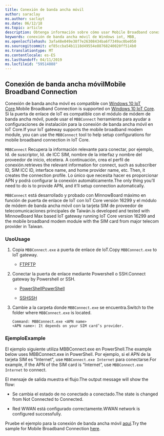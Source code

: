 ```yaml
---
title: Conexión de banda ancha móvil
author: saraclay
ms.author: saclayt
ms.date: 06/12/18
ms.topic: article
description: Obtenga información sobre cómo usar Mobile Broadband conexión para Windows 10 IoT Core.
keywords: conexión de banda ancha móvil de Windows iot, MBB,
ms.openlocfilehash: 3afa48e049e38f7e26308434ba6f7349ac0be050
ms.sourcegitcommit: ef85ccba54b1118d49554e88768240020ff514b0
ms.translationtype: MT
ms.contentlocale: es-ES
ms.lasthandoff: 04/11/2019
ms.locfileid: "59514888"
---
```

## <a name="mobile-broadband-connection"></a><span data-ttu-id="0f987-104">Conexión de banda ancha móvil</span><span class="sxs-lookup"><span data-stu-id="0f987-104">Mobile Broadband Connection</span></span>

<span data-ttu-id="0f987-105">Conexión de banda ancha móvil es compatible con [Windows 10 IoT Core](http://windowsondevices.com).</span><span class="sxs-lookup"><span data-stu-id="0f987-105">Mobile Broadband Connection is supported on [Windows 10 IoT Core](http://windowsondevices.com).</span></span> <span data-ttu-id="0f987-106">Si la puerta de enlace de IoT es compatible con el módulo de módem de banda ancha móvil, puede usar el `MBBConnect` herramienta para ayudar a configuraciones de instalación para la conexión de banda ancha móvil en IoT Core.</span><span class="sxs-lookup"><span data-stu-id="0f987-106">If your IoT gateway supports the mobile broadband modem module, you can use the `MBBConnect` tool to help setup configurations for mobile broadband connection in IoT Core.</span></span>

`MBBConnect` <span data-ttu-id="0f987-107">Recupera la información relevante para conectar, por ejemplo, Id. de suscriptor, Id. de ICC SIM, nombre de la interfaz y nombre del proveedor de inicio, etcetera. A continuación, crea el perfil de conexión.</span><span class="sxs-lookup"><span data-stu-id="0f987-107">retrieves the relevant information for connect, such as subscriber ID, SIM ICC ID, interface name, and home provider name, etc. Then, it creates the connection profile.</span></span> <span data-ttu-id="0f987-108">Lo único que necesita hacer es proporcionar APN y podrá configurar la conexión automáticamente.</span><span class="sxs-lookup"><span data-stu-id="0f987-108">The only thing you’ll need to do is to provide APN, and it’ll setup connection automatically.</span></span>

`MBBConnect` <span data-ttu-id="0f987-109">está desarrollado y probado con MinnowBoard máximo en función de puerta de enlace de IoT con IoT Core versión 16299 y el módulo de módem de banda ancha móvil con la tarjeta SIM de proveedor de telecomunicaciones principales de Taiwán.</span><span class="sxs-lookup"><span data-stu-id="0f987-109">is developed and tested with MinnowBoard Max based IoT gateway running IoT Core version 16299 and the mobile broadband modem module with the SIM card from major telecom provider in Taiwan.</span></span>

### <a name="usage"></a><span data-ttu-id="0f987-110">Uso</span><span class="sxs-lookup"><span data-stu-id="0f987-110">Usage</span></span>

1. <span data-ttu-id="0f987-111">Copia `MBBConnect.exe` a puerta de enlace de IoT.</span><span class="sxs-lookup"><span data-stu-id="0f987-111">Copy `MBBConnect.exe` to IoT gateway.</span></span>

   * [<span data-ttu-id="0f987-112">FTP</span><span class="sxs-lookup"><span data-stu-id="0f987-112">FTP</span></span>](https://docs.microsoft.com/windows/iot-core/connect-your-device/ftp)

2. <span data-ttu-id="0f987-113">Conectar la puerta de enlace mediante Powershell o SSH.</span><span class="sxs-lookup"><span data-stu-id="0f987-113">Connect gateway by Powershell or SSH.</span></span>

   * [<span data-ttu-id="0f987-114">PowerShell</span><span class="sxs-lookup"><span data-stu-id="0f987-114">PowerShell</span></span>](https://docs.microsoft.com/windows/iot-core/connect-your-device/powershell)

   * [<span data-ttu-id="0f987-115">SSH</span><span class="sxs-lookup"><span data-stu-id="0f987-115">SSH</span></span>](https://docs.microsoft.com/windows/iot-core/connect-your-device/SSH)

3. <span data-ttu-id="0f987-116">Cambie a la carpeta donde `MBBConnect.exe` se encuentra.</span><span class="sxs-lookup"><span data-stu-id="0f987-116">Switch to the folder where `MBBConnect.exe` is located.</span></span> 
   ```
   Command: MBBConnect.exe <APN name>
   <APN name>: It depends on your SIM card’s provider. 
   ```

### <a name="example"></a><span data-ttu-id="0f987-117">Ejemplo</span><span class="sxs-lookup"><span data-stu-id="0f987-117">Example</span></span>
<span data-ttu-id="0f987-118">El ejemplo siguiente utiliza MBBConnect.exe en PowerShell.</span><span class="sxs-lookup"><span data-stu-id="0f987-118">The example below uses MBBConnect.exe in PowerShell.</span></span> <span data-ttu-id="0f987-119">Por ejemplo, si el APN de la tarjeta SIM es "Internet", use `MBBConnect.exe Internet` para conectarse.</span><span class="sxs-lookup"><span data-stu-id="0f987-119">For example, if the APN of the SIM card is “Internet”, use `MBBConnect.exe Internet` to connect.</span></span>
 
<span data-ttu-id="0f987-120">El mensaje de salida muestra el flujo:</span><span class="sxs-lookup"><span data-stu-id="0f987-120">The output message will show the flow:</span></span>

* <span data-ttu-id="0f987-121">Se cambia el estado de no conectado a conectado.</span><span class="sxs-lookup"><span data-stu-id="0f987-121">The state is changed from Not Connected to Connected.</span></span> 

* <span data-ttu-id="0f987-122">Red WWAN está configurado correctamente.</span><span class="sxs-lookup"><span data-stu-id="0f987-122">WWAN network is configured successfully.</span></span>

<span data-ttu-id="0f987-123">Pruebe el ejemplo para la conexión de banda ancha móvil [aquí](https://github.com/ms-iot/iot-utilities/tree/master/MBBConnect).</span><span class="sxs-lookup"><span data-stu-id="0f987-123">Try the sample for Mobile Broadband Connection [here](https://github.com/ms-iot/iot-utilities/tree/master/MBBConnect).</span></span>
